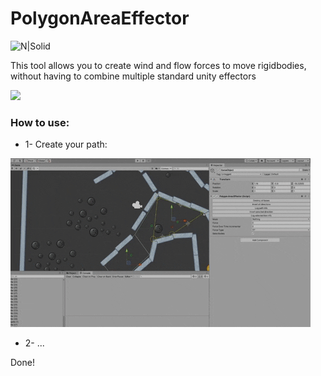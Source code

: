 # PolygonAreaEffector
![N|Solid](https://i.imgur.com/sIxn7Se.png)

This tool allows you to create wind and flow forces to move rigidbodies, without having to combine multiple standard unity effectors

<img src="/demoGif.gif?raw=true">

### How to use:
* 1- Create your path:

<img src="/demoGif2.gif?raw=true">

* 2- ...

Done!

